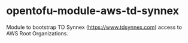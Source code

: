 # opentofu-module-aws-td-synnex
Module to bootstrap TD Synnex (https://www.tdsynnex.com) access to AWS Root Organizations.
